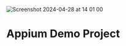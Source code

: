 
![Screenshot 2024-04-28 at 14 01 00](https://github.com/AlkaChaudhary/AppiumDemoProject/assets/87438786/b737f5c9-bb88-4674-af0c-8953016ce712)

# Appium Demo Project
